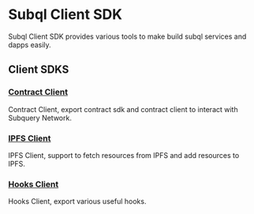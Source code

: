 # Subql Client SDK

Subql Client SDK provides various tools to make build subql services and dapps easily.

## Client SDKS

### [Contract Client](packages/contract/)

Contract Client, export contract sdk and contract client to interact with Subquery Network.

### [IPFS Client](packages/ipfs/)

IPFS Client, support to fetch resources from IPFS and add resources to IPFS.

### [Hooks Client](packages/hooks/)

Hooks Client, export various useful hooks.
